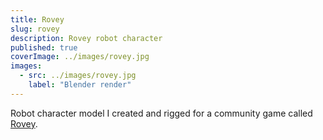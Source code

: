 ```yaml
---
title: Rovey
slug: rovey
description: Rovey robot character
published: true
coverImage: ../images/rovey.jpg
images:
  - src: ../images/rovey.jpg
    label: "Blender render"
---
```


Robot character model I created and rigged for a community game called [Rovey](https://tfunk.itch.io/rovey).
